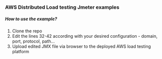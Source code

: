 ### AWS Distributed Load testing Jmeter examples

##### How to use the example?

1. Clone the repo
2. Edit the lines 32-42 according with your desired configuration - domain, port, protocol, path...
3. Upload edited JMX file via browser to the deployed AWS load testing platform